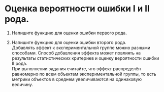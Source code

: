 # Оценка вероятности ошибки I и II рода.
1) Напишите функцию для оценки ошибки первого рода.<br>

2) Напишите функцию для оценки ошибки второго рода.
<br>Добавлять эффект к экспериментальной группе можно разными способами. 
Способ добавления эффекта может повлиять на результаты статистических критериев и оценку вероятности ошибки II рода.
<br>При выполнении задания считайте, что эффект распределён равномерно по всем объектам экспериментальной группы, 
то есть метрики объектов в среднем увеличиваются на одинаковую величину.